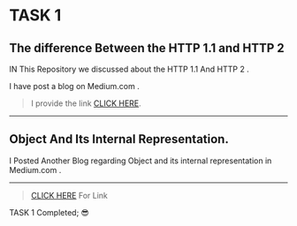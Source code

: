 # TASK 1

## The difference Between the HTTP 1.1 and HTTP 2

IN This Repository we discussed about the HTTP 1.1 And HTTP 2 .

I have post a blog on Medium.com .


>I provide the link [CLICK HERE](https://medium.com/@kavinprasad2948/the-difference-between-http-1-1-and-http-2-1f7d15f5bd5f).

-----
## Object And Its Internal Representation.

 I Posted Another Blog regarding Object and its internal representation in Medium.com . 
 
 ---

> [CLICK HERE](https://medium.com/@kavinprasad2948/objects-and-its-internal-representation-in-javascript-fb054d81f6ef) For Link 

TASK 1 Completed; :sunglasses: